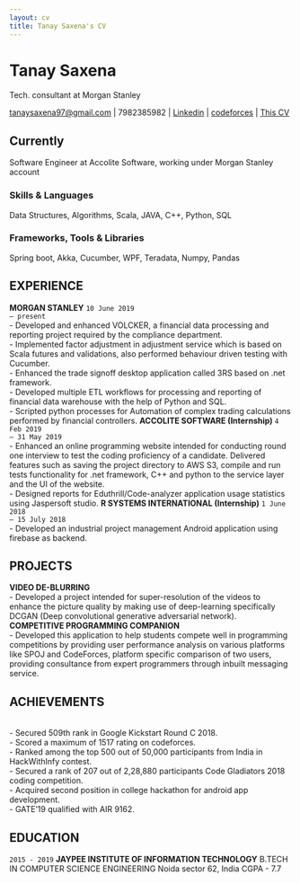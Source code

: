```yaml
---
layout: cv
title: Tanay Saxena's CV
---
```

# Tanay Saxena
Tech. consultant at Morgan Stanley

<div id="webaddress">
<a href="tanaysaxena97@gmail.com">tanaysaxena97@gmail.com</a>
| 7982385982
| <a href="http://www.linkedin.com/in/tanay-saxena-2504">Linkedin</a>
| <a href="http://codeforces.com/profile/tysamurai">codeforces</a>
| <a href="https://tysamurai97.github.io/markdown-cv/">This CV</a>
</div>


## Currently
Software Engineer at Accolite Software, working under Morgan Stanley account

### Skills & Languages
Data Structures, Algorithms, Scala, JAVA, C++, Python, SQL

### Frameworks, Tools & Libraries
Spring boot, Akka, Cucumber, WPF, Teradata, Numpy, Pandas

## EXPERIENCE

__MORGAN STANLEY__
`10 June 2019`
<br>
`– present`
<br>- Developed and enhanced VOLCKER, a financial data processing and reporting
project required by the compliance department.
<br>- Implemented factor adjustment in adjustment service which is based on Scala futures and validations, also performed behaviour driven testing with Cucumber.
<br>- Enhanced the trade signoff desktop application called 3RS based on .net framework.
<br>- Developed multiple ETL workflows for processing and reporting of financial data warehouse with the help of Python and SQL.
<br>- Scripted python processes for Automation of complex trading calculations performed by financial controllers.
__ACCOLITE SOFTWARE (Internship)__
`4 Feb 2019`
<br>
`– 31 May 2019`
<br>- Enhanced an online programming website intended for conducting round one
interview to test the coding proficiency of a candidate. Delivered features such
as saving the project directory to AWS S3, compile and run tests functionality
for .net framework, C++ and python to the service layer and the UI of the
website.
<br>- Designed reports for Eduthrill/Code-analyzer application usage statistics using
Jaspersoft studio.
__R SYSTEMS INTERNATIONAL (Internship)__
`1 June 2018`
<br>
`– 15 July 2018`
<br>- Developed an industrial project management Android application using firebase
as backend.

## PROJECTS
__VIDEO DE-BLURRING__
<br>- Developed a project intended for super-resolution of the videos to enhance the picture quality by making use of
deep-learning specifically DCGAN (Deep convolutional generative
adversarial network).<br>
__COMPETITIVE PROGRAMMING COMPANION__
<br>- Developed this application to help students compete well in programming
competitions by providing user performance analysis on various
platforms like SPOJ and CodeForces, platform specific comparison of two users,
providing consultance from expert programmers through inbuilt messaging service.

## ACHIEVEMENTS
<br>- Secured 509th rank in Google
Kickstart Round C 2018.
<br>- Scored a maximum of 1517
rating on codeforces.
<br>- Ranked among the
top 500 out of 50,000
participants from India
in HackWithInfy contest.
<br>- Secured a rank of 207
out of 2,28,880 participants
Code Gladiators 2018 coding
competition.
<br>- Acquired second position in
college hackathon for
android app development.
<br>- GATE’19 qualified with
AIR 9162.

## EDUCATION
`2015 - 2019`
__JAYPEE INSTITUTE OF INFORMATION TECHNOLOGY__
B.TECH IN COMPUTER SCIENCE
ENGINEERING
Noida sector 62, India
CGPA - 7.7

<!-- ### Footer

Last updated: June 2020 -->

